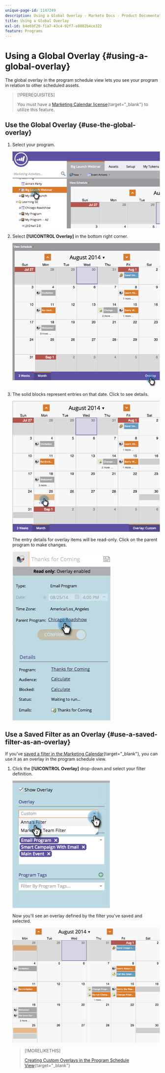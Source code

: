 ```yaml
---
unique-page-id: 1147249
description: Using a Global Overlay - Marketo Docs - Product Documentation
title: Using a Global Overlay
exl-id: b4e69f20-f1a7-43c4-92f7-e8802b4ce322
feature: Programs
---
```

# Using a Global Overlay {#using-a-global-overlay}

The global overlay in the program schedule view lets you see your program in relation to other scheduled assets.

>[!PREREQUISITES]
>
>You must have a [Marketing Calendar license](/help/marketo/product-docs/core-marketo-concepts/marketing-calendar/understanding-the-calendar/issue-revoke-a-marketing-calendar-license.md){target="_blank"} to utilize this feature.

## Use the Global Overlay {#use-the-global-overlay}

1. Select your program.

   ![](assets/image2014-9-24-10-16-4.png)

1. Select **[!UICONTROL Overlay]** in the bottom right corner.

   ![](assets/image2014-9-24-10-3a16-3a9.png)

1. The solid blocks represent entries on that date. Click to see details.

   ![](assets/image2014-9-24-10-3a16-3a14.png)

   The entry details for overlay items will be read-only. Click on the parent program to make changes.

   ![](assets/image2014-9-24-10-3a16-3a19.png)

## Use a Saved Filter as an Overlay {#use-a-saved-filter-as-an-overlay}

   If you've [saved a filter in the Marketing Calendar](/help/marketo/product-docs/core-marketo-concepts/marketing-calendar/working-with-the-calendar/saving-a-filter-definition-in-the-marketing-calendar.md){target="_blank"}, you can use it as an overlay in the program schedule view.

1. Click the **[!UICONTROL Overlay]** drop-down and select your filter definition.

   ![](assets/image2014-9-24-10-3a16-3a26.png)

   Now you'll see an overlay defined by the filter you've saved and selected.

   ![](assets/image2014-9-24-10-3a16-3a31.png)

   >[!MORELIKETHIS]
   >
   >[Creating Custom Overlays in the Program Schedule View](/help/marketo/product-docs/core-marketo-concepts/programs/program-schedule-view/creating-custom-overlays-in-program-schedule-view.md){target="_blank"}
